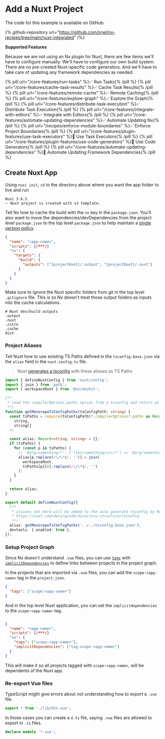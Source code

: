 # Add a Nuxt Project

The code for this example is available on GitHub:

{% github-repository url="https://github.com/nrwl/nx-recipes/tree/main/nuxt-integrated" /%}

**Supported Features**

Because we are not using an Nx plugin for Nuxt, there are few items we'll have to configure manually. We'll have to configure our own build system. There are no pre-created Nuxt-specific code generators. And we'll have to take care of updating any framework dependencies as needed.

{% pill url="/core-features/run-tasks" %}✅ Run Tasks{% /pill %}
{% pill url="/core-features/cache-task-results" %}✅ Cache Task Results{% /pill %}
{% pill url="/core-features/remote-cache" %}✅ Remote Caching{% /pill %}
{% pill url="/core-features/explore-graph" %}✅ Explore the Graph{% /pill %}
{% pill url="/core-features/distribute-task-execution" %}✅ Distribute Task Execution{% /pill %}
{% pill url="/core-features/integrate-with-editors" %}✅ Integrate with Editors{% /pill %}
{% pill url="/core-features/automate-updating-dependencies" %}✅ Automate Updating Nx{% /pill %}
{% pill url="/recipes/enforce-module-boundaries" %}✅ Enforce Project Boundaries{% /pill %}
{% pill url="/core-features/plugin-features/use-task-executors" %}🚫 Use Task Executors{% /pill %}
{% pill url="/core-features/plugin-features/use-code-generators" %}🚫 Use Code Generators{% /pill %}
{% pill url="/core-features/automate-updating-dependencies" %}🚫 Automate Updating Framework Dependencies{% /pill %}

## Create Nuxt App

Using `nuxi init`, `cd` to the directory above where you want the app folder to live and run

```{% command="npx nuxi@latest init <app-name>" %}
Nuxi 3.6.5
✨ Nuxt project is created with v3 template.
```

Tell Nx how to cache the build with the `nx` key in the `package.json`.
You'll also want to move the dependencies/devDependencies from the project level `package.json` to the top level `package.json` to help maintain a [single version policy](/concepts/more-concepts/dependency-management#single-version-policy).

```json {% fileName="apps/<app-name>/package.json" %}
{
  "name": "<app-name>",
  "scripts": {/***/}
  "nx": {
    "targets": {
      "build": {
        "outputs": ["{projectRoot}/.output", "{projectRoot}/.nuxt"]
      }
    }
  }
}
```

Make sure to ignore the Nuxt specific folders from git in the top level `.gitignore` file. This is so Nx doesn't treat those output folders as inputs into the cache calculations.

```.gitignore {% fileName=".gitignore"}
# Nuxt dev/build outputs
.output
.nuxt
.nitro
.cache
dist
```

### Project Aliases

Tell Nuxt how to use existing TS Paths defined in the `tsconfig.base.json` via the `alias` field in the `nuxt.config.ts` file.

> Nuxt [generates a tsconfig](https://nuxt.com/docs/guide/directory-structure/tsconfig) with these aliases as TS Paths

```ts {% fileName="apps/<app-name>/nuxt.config.ts" %}
import { defineNuxtConfig } from 'nuxt/config';
import { join } from 'path';
import { workspaceRoot } from '@nx/devkit';

/**
 * read the compilerOptions.paths option from a tsconfig and return as aliases for Nuxt
 **/
function getMonorepoTsConfigPaths(tsConfigPath: string) {
  const tsPaths = require(tsConfigPath)?.compilerOptions?.paths as Record<
    string,
    string[]
  >;

  const alias: Record<string, string> = {};
  if (tsPaths) {
    for (const p in tsPaths) {
      // '@org/something/*': ['libs/something/src/*'] => '@org/something': '{pathToWorkspaceRoot}/libs/something/src'
      alias[p.replace(/\/\*$/, '')] = join(
        workspaceRoot,
        tsPaths[p][0].replace(/\/\*$/, '')
      );
    }
  }

  return alias;
}

export default defineNuxtConfig({
  /**
   * aliases set here will be added to the auto generate tsconfig by Nuxt
   * https://nuxt.com/docs/guide/directory-structure/tsconfig
   **/
  alias: getMonorepoTsConfigPaths('../../tsconfig.base.json'),
  devtools: { enabled: true },
});
```

### Setup Project Graph

Since Nx doesn't understand `.vue` files, you can use [`tags`](https://nx.dev/reference/project-configuration#tags) with [`implicitDependencies`](https://nx.dev/reference/project-configuration#implicitdependencies) to define links between projects in the project graph.

In the projects that are imported via `.vue` files, you can add the `scope:<app-name>` tag in the `project.json`.

```json {% fileName="libs/ui/project.json}
{
  "tags": ["scope:<app-name>"]
}
```

And in the top level Nuxt application, you can set the `implicitdependencies` to the `scope:<app-name>` tag.

```json {% fileName="apps/<app-name>/package.json %}

{
  "name": "<app-name>",
  "scripts": {/***/}
  "nx": {
    "tags": ["scope:<app-name>"],
    "implicitDependencies": ["tag:scope:<app-name>"]
  }
}
```

This will make it so all projects tagged with `scope:<app-name>`, will be dependents of the Nuxt app.

### Re-export Vue files

TypeScript might give errors about not understanding how to export a `.vue` file.

```ts {% fileName="libs/ui/src/index.ts}
export * from './lib/btn.vue';
```

In those cases you can create a `d.ts` file, saying `.vue` files are allowed to export in `.ts` files.

```ts {% fileName="libs/ui/src/vue-shim.d.ts" %}
declare module '*.vue';
```
